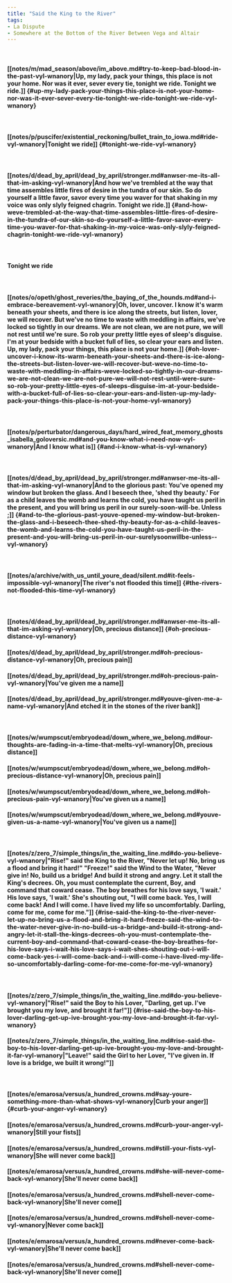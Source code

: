 ```yaml
---
title: "Said the King to the River"
tags:
- La Dispute
- Somewhere at the Bottom of the River Between Vega and Altair
---
```

&nbsp;
#### [[notes/m/mad_season/above/im_above.md#try-to-keep-bad-blood-in-the-past-vyl-wnanory|Up, my lady, pack your things, this place is not your home. Nor was it ever, sever every tie, tonight we ride. Tonight we ride.]] {#up-my-lady-pack-your-things-this-place-is-not-your-home-nor-was-it-ever-sever-every-tie-tonight-we-ride-tonight-we-ride-vyl-wnanory}
&nbsp;
#### [[notes/p/puscifer/existential_reckoning/bullet_train_to_iowa.md#ride-vyl-wnanory|Tonight we ride]] {#tonight-we-ride-vyl-wnanory}
&nbsp;
#### [[notes/d/dead_by_april/dead_by_april/stronger.md#anwser-me-its-all-that-im-asking-vyl-wnanory|And how we've trembled at the way that time assembles little fires of desire in the tundra of our skin. So do yourself a little favor, savor every time you waver for that shaking in my voice was only slyly feigned chagrin. Tonight we ride.]] {#and-how-weve-trembled-at-the-way-that-time-assembles-little-fires-of-desire-in-the-tundra-of-our-skin-so-do-yourself-a-little-favor-savor-every-time-you-waver-for-that-shaking-in-my-voice-was-only-slyly-feigned-chagrin-tonight-we-ride-vyl-wnanory}
&nbsp;
#### Tonight we ride
&nbsp;
#### [[notes/o/opeth/ghost_reveries/the_baying_of_the_hounds.md#and-i-embrace-bereavement-vyl-wnanory|Oh, lover, uncover. I know it's warm beneath your sheets, and there is ice along the streets, but listen, lover, we will recover. But we've no time to waste with meddling in affairs, we've locked so tightly in our dreams. We are not clean, we are not pure, we will not rest until we're sure. So rob your pretty little eyes of sleep's disguise. I'm at your bedside with a bucket full of lies, so clear your ears and listen. Up, my lady, pack your things, this place is not your home.]] {#oh-lover-uncover-i-know-its-warm-beneath-your-sheets-and-there-is-ice-along-the-streets-but-listen-lover-we-will-recover-but-weve-no-time-to-waste-with-meddling-in-affairs-weve-locked-so-tightly-in-our-dreams-we-are-not-clean-we-are-not-pure-we-will-not-rest-until-were-sure-so-rob-your-pretty-little-eyes-of-sleeps-disguise-im-at-your-bedside-with-a-bucket-full-of-lies-so-clear-your-ears-and-listen-up-my-lady-pack-your-things-this-place-is-not-your-home-vyl-wnanory}
&nbsp;
#### [[notes/p/perturbator/dangerous_days/hard_wired_feat_memory_ghosts_isabella_goloversic.md#and-you-know-what-i-need-now-vyl-wnanory|And I know what is]] {#and-i-know-what-is-vyl-wnanory}
&nbsp;
#### [[notes/d/dead_by_april/dead_by_april/stronger.md#anwser-me-its-all-that-im-asking-vyl-wnanory|And to the glorious past: You've opened my window but broken the glass. And I beseech thee, 'shed thy beauty.' For as a child leaves the womb and learns the cold, you have taught us peril in the present, and you will bring us peril in our surely-soon-will-be. Unless ;]] {#and-to-the-glorious-past-youve-opened-my-window-but-broken-the-glass-and-i-beseech-thee-shed-thy-beauty-for-as-a-child-leaves-the-womb-and-learns-the-cold-you-have-taught-us-peril-in-the-present-and-you-will-bring-us-peril-in-our-surelysoonwillbe-unless--vyl-wnanory}
&nbsp;
#### [[notes/a/archive/with_us_until_youre_dead/silent.md#it-feels-impossible-vyl-wnanory|The river's not flooded this time]] {#the-rivers-not-flooded-this-time-vyl-wnanory}
&nbsp;
#### [[notes/d/dead_by_april/dead_by_april/stronger.md#anwser-me-its-all-that-im-asking-vyl-wnanory|Oh, precious distance]] {#oh-precious-distance-vyl-wnanory}
#### [[notes/d/dead_by_april/dead_by_april/stronger.md#oh-precious-distance-vyl-wnanory|Oh, precious pain]]
#### [[notes/d/dead_by_april/dead_by_april/stronger.md#oh-precious-pain-vyl-wnanory|You've given me a name]]
#### [[notes/d/dead_by_april/dead_by_april/stronger.md#youve-given-me-a-name-vyl-wnanory|And etched it in the stones of the river bank]]
&nbsp;
#### [[notes/w/wumpscut/embryodead/down_where_we_belong.md#our-thoughts-are-fading-in-a-time-that-melts-vyl-wnanory|Oh, precious distance]]
#### [[notes/w/wumpscut/embryodead/down_where_we_belong.md#oh-precious-distance-vyl-wnanory|Oh, precious pain]]
#### [[notes/w/wumpscut/embryodead/down_where_we_belong.md#oh-precious-pain-vyl-wnanory|You've given us a name]]
#### [[notes/w/wumpscut/embryodead/down_where_we_belong.md#youve-given-us-a-name-vyl-wnanory|You've given us a name]]
&nbsp;
#### [[notes/z/zero_7/simple_things/in_the_waiting_line.md#do-you-believe-vyl-wnanory|"Rise!" said the King to the River, "Never let up! No, bring us a flood and bring it hard!" "Freeze!" said the Wind to the Water, "Never give in! No, build us a bridge! And build it strong and angry. Let it stall the King's decrees. Oh, you must contemplate the current, Boy, and command that coward cease. The boy breathes for his love says, 'I wait.' His love says, 'I wait.' She's shouting out, "I will come back. Yes, I will come back! And I will come. I have lived my life so uncomfortably. Darling, come for me, come for me."]] {#rise-said-the-king-to-the-river-never-let-up-no-bring-us-a-flood-and-bring-it-hard-freeze-said-the-wind-to-the-water-never-give-in-no-build-us-a-bridge-and-build-it-strong-and-angry-let-it-stall-the-kings-decrees-oh-you-must-contemplate-the-current-boy-and-command-that-coward-cease-the-boy-breathes-for-his-love-says-i-wait-his-love-says-i-wait-shes-shouting-out-i-will-come-back-yes-i-will-come-back-and-i-will-come-i-have-lived-my-life-so-uncomfortably-darling-come-for-me-come-for-me-vyl-wnanory}
&nbsp;
#### [[notes/z/zero_7/simple_things/in_the_waiting_line.md#do-you-believe-vyl-wnanory|"Rise!" said the Boy to his Lover, "Darling, get up. I've brought you my love, and brought it far!"]] {#rise-said-the-boy-to-his-lover-darling-get-up-ive-brought-you-my-love-and-brought-it-far-vyl-wnanory}
#### [[notes/z/zero_7/simple_things/in_the_waiting_line.md#rise-said-the-boy-to-his-lover-darling-get-up-ive-brought-you-my-love-and-brought-it-far-vyl-wnanory|"Leave!" said the Girl to her Lover, "I've given in. If love is a bridge, we built it wrong!"]]
&nbsp;
#### [[notes/e/emarosa/versus/a_hundred_crowns.md#say-youre-something-more-than-what-shows-vyl-wnanory|Curb your anger]] {#curb-your-anger-vyl-wnanory}
#### [[notes/e/emarosa/versus/a_hundred_crowns.md#curb-your-anger-vyl-wnanory|Still your fists]]
#### [[notes/e/emarosa/versus/a_hundred_crowns.md#still-your-fists-vyl-wnanory|She will never come back]]
#### [[notes/e/emarosa/versus/a_hundred_crowns.md#she-will-never-come-back-vyl-wnanory|She'll never come back]]
#### [[notes/e/emarosa/versus/a_hundred_crowns.md#shell-never-come-back-vyl-wnanory|She'll never come]]
#### [[notes/e/emarosa/versus/a_hundred_crowns.md#shell-never-come-vyl-wnanory|Never come back]]
#### [[notes/e/emarosa/versus/a_hundred_crowns.md#never-come-back-vyl-wnanory|She'll never come back]]
#### [[notes/e/emarosa/versus/a_hundred_crowns.md#shell-never-come-back-vyl-wnanory|She'll never come]]
